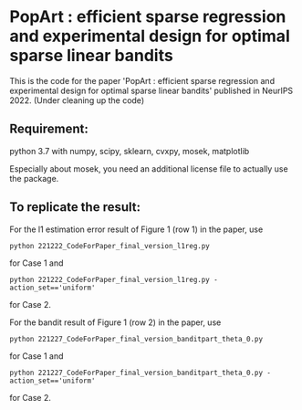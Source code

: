 # PopArt : efficient sparse regression and experimental design for optimal sparse linear bandits
This is the code for the paper 'PopArt : efficient sparse regression and experimental design for optimal sparse linear bandits' published in NeurIPS 2022.
(Under cleaning up the code)

## Requirement:
python 3.7 with numpy, scipy, sklearn, cvxpy, mosek, matplotlib

Especially about mosek, you need an additional license file to actually use the package.

## To replicate the result:
For the l1 estimation error result of Figure 1 (row 1) in the paper, use

```
python 221222_CodeForPaper_final_version_l1reg.py
```
for Case 1 and

```
python 221222_CodeForPaper_final_version_l1reg.py -action_set=='uniform'
```
for Case 2. 


For the bandit result of Figure 1 (row 2) in the paper, use

```
python 221227_CodeForPaper_final_version_banditpart_theta_0.py
```
for Case 1 and

```
python 221227_CodeForPaper_final_version_banditpart_theta_0.py -action_set=='uniform'
```
for Case 2. 
